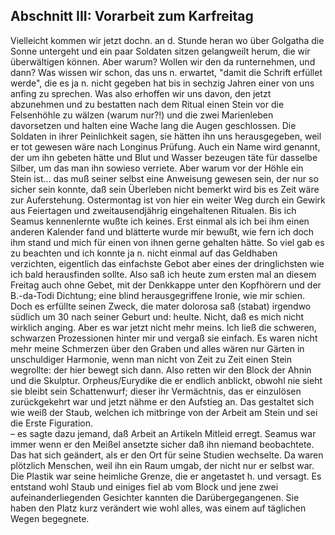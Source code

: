 ## Abschnitt III: Vorarbeit zum Karfreitag 
Vielleicht kommen wir jetzt dochn. an d. Stunde heran wo über Golgatha die Sonne untergeht und ein paar Soldaten sitzen gelangweilt herum, die wir überwältigen können. Aber warum? Wollen wir den da runternehmen, und dann? Was wissen wir schon, das uns n. erwartet, &quot;damit die Schrift erfüllet werde&quot;, die es ja n. nicht gegeben hat bis in sechzig Jahren einer von uns anfing zu sprechen. Was also erhoffen wir uns davon, den jetzt abzunehmen und zu bestatten nach dem Ritual einen Stein vor die Felsenhöhle zu wälzen (warum nur?!) und die zwei Marienleben davorsetzen und halten eine Wache lang die Augen geschlossen. Die Soldaten in ihrer Peinlichkeit sagen, sie hätten ihn uns herausgegeben, weil er tot gewesen wäre nach Longinus Prüfung. Auch ein Name wird genannt, der um ihn gebeten hätte und Blut und Wasser bezeugen täte für dasselbe Silber, um das man ihn sowieso verriete. Aber warum vor der Höhle ein Stein ist... das muß seiner selbst eine Anweisung gewesen sein, der nur so sicher sein konnte, daß sein Überleben nicht bemerkt wird bis es Zeit wäre zur Auferstehung. Ostermontag ist von hier ein weiter Weg durch ein Gewirk aus Feiertagen und zweitausendjährig eingehaltenen Ritualen. Bis ich Seamus kennenlernte wußte ich keines. Erst einmal als ich bei ihm einen anderen Kalender fand und blätterte wurde mir bewußt, wie fern ich doch ihm stand und mich für einen von ihnen gerne gehalten hätte. So viel gab es zu beachten und ich konnte ja n. nicht einmal auf das Geldhaben verzichten, eigentlich das einfachste Gebot aber eines der dringlichsten wie ich bald herausfinden sollte. Also saß ich heute zum ersten mal an diesem Freitag auch ohne Gebet, mit der Denkkappe unter den Kopfhörern und der B.-da-Todi Dichtung; eine blind herausgegriffene Ironie, wie mir schien. Doch es erfüllte seinen Zweck, die mater dolorosa saß (stabat) irgendwo südlich um 30 nach seiner Geburt und: heulte. Nicht, daß es mich nicht wirklich anging. Aber es war jetzt nicht mehr meins. Ich ließ die schweren, schwarzen Prozessionen hinter mir und vergaß sie einfach. Es waren nicht mehr meine Schmerzen über den Graben und alles wären nur Gärten in unschuldiger Harmonie, wenn man nicht von Zeit zu Zeit einen Stein wegrollte: der hier bewegt sich dann. Also retten wir den Block der Ahnin und die Skulptur. Orpheus/Eurydike die er endlich anblickt, obwohl nie sieht sie bleibt sein Schattenwurf; dieser ihr Vermächtnis, das er einzulösen zurückgekehrt war und jetzt nähme er den Aufstieg an. Das gestaltet sich wie weiß der Staub, welchen ich mitbringe von der Arbeit am Stein und sei die Erste Figuration.   
 – es sagte dazu jemand, daß Arbeit an Artikeln Mitleid erregt. Seamus war immer wenn er den Meißel ansetzte sicher daß ihn niemand beobachtete. Das hat sich geändert, als er den Ort für seine Studien wechselte. Da waren plötzlich Menschen, weil ihn ein Raum umgab, der nicht nur er selbst war. Die Plastik war seine heimliche Grenze, die er angetastet h. und versagt. Es entstand wohl Staub und einiges fiel ab vom Block und jene zwei aufeinanderliegenden Gesichter kannten die Darübergegangenen. Sie haben den Platz kurz verändert wie wohl alles, was einem auf täglichen Wegen begegnete.   
